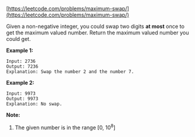 [https://leetcode.com/problems/maximum-swap/](https://leetcode.com/problems/maximum-swap/)

Given a non-negative integer, you could swap two digits **at most** once to get the maximum valued number. Return the maximum valued number you could get.

**Example 1:**
```
Input: 2736
Output: 7236
Explanation: Swap the number 2 and the number 7.
```

**Example 2:**
```
Input: 9973
Output: 9973
Explanation: No swap.
```

**Note:**

1. The given number is in the range [0, 10<sup>8</sup>]

